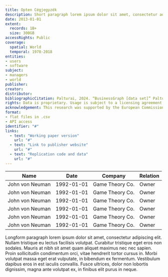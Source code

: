 ```yaml
---
title: Opten Cégjegyzék
description: Short paragraph lorem ipsum dolor sit amet, consectetur adipiscing elit. Nullam tristique eu lectus facilisis volutpat. Curabitur tristique eget eros non sodales. Mauris at nibh sit amet quam aliquet maximus nec nec sapien.
date: 2013-01-01
extent:
  records: 1B+
  size: 300GB
accessRights: Public
coverage: 
  spatial: World
  temporal: 1978-2018
entities: 
- users
- software
subject:
- managers
- world
publisher: 
creator: 
distributor: 
bibliographicCitation: Palturai, 2024. “BusinessGraph [data set]” Palturai GmbH, Hofheim am Taunus. Available at palturai.com. Last accessed 2024-09-06.
rights: Data is proprietary. Usage is subject to a licensing agreement with Palturai GmbH. Used with permission under agreement number XYZ (2023-11-01).
acknowledgement: This research was supported by the European Commission (ERC Advanced Grant agreement number XYZ). The European Union is not responsible for any errors.
format:
- flat files in .csv
- API access
identifier: "#"
links:
  - text: "Working paper version"
    url: "#"
  - text: "Link to publisher website"
    url: "#"
  - text: "Replication code and data"
    url: "#"
---
```


| Name | Date | Company | Relation |
|------|------|---------|----------|
| John von Neuman | 1992-01-01 | Game Theory Co. | Owner |
| John von Neuman | 1992-01-01 | Game Theory Co. | Owner |
| John von Neuman | 1992-01-01 | Game Theory Co. | Owner |
| John von Neuman | 1992-01-01 | Game Theory Co. | Owner |
| John von Neuman | 1992-01-01 | Game Theory Co. | Owner |
| John von Neuman | 1992-01-01 | Game Theory Co. | Owner |

Longform paragraph lorem ipsum dolor sit amet, consectetur adipiscing elit. Nullam tristique eu lectus facilisis volutpat. Curabitur tristique eget eros non sodales. Mauris at nibh sit amet quam aliquet maximus nec nec sapien. Proin sollicitudin condimentum orci, vitae hendrerit tortor cursus in. Morbi volutpat massa eget erat vulputate, in bibendum ex fermentum. Vestibulum dapibus eros in est iaculis convallis. Fusce ultrices, dolor non lobortis dignissim, magna ante volutpat ex, in finibus elit purus in neque.

